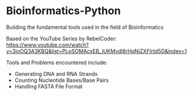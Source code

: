 # Bioinformatics-Python
Building the fundamental tools used in the field of Bioinformatics

Based on the YouTube Series by RebelCoder: https://www.youtube.com/watch?v=3joOQ3A3KBQ&list=PLpSOMAcxEB_jUKMvdl8rHqNiZXFIrtd5G&index=1 

Tools and Problems encountered include:
- Generating DNA and RNA Strands
- Counting Nucleotide Bases/Base Pairs
- Handling FASTA File Format
